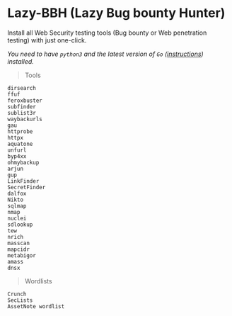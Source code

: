 # Lazy-BBH (Lazy Bug bounty Hunter)

Install all Web Security testing tools (Bug bounty or Web penetration testing) with just one-click.

*You need to have `python3` and the latest version of `Go` ([instructions](https://go.dev/doc/install)) installed.*

> Tools

```
dirsearch
ffuf
feroxbuster
subfinder
sublist3r
waybackurls
gau
httprobe
httpx
aquatone
unfurl
byp4xx
ohmybackup
arjun
gup
LinkFinder
SecretFinder
dalfox
Nikto
sqlmap
nmap
nuclei
sdlookup
tew
nrich
masscan
mapcidr
metabigor
amass
dnsx

```
>Wordlists

```
Crunch
SecLists
AssetNote wordlist
```
